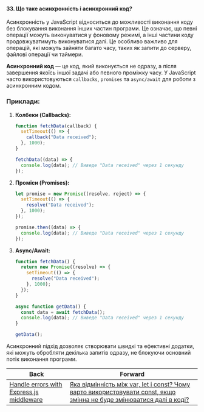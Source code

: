 #### 33. Що таке асинхронність і асинхронний код?

Асинхронність у JavaScript відноситься до можливості виконання коду без блокування виконання інших частин програми. Це означає, що певні операції можуть виконуватися у фоновому режимі, а інші частини коду продовжуватимуть виконуватися далі. Це особливо важливо для операцій, які можуть зайняти багато часу, таких як запити до серверу, файлові операції чи таймери.

**Асинхронний код** — це код, який виконується не одразу, а після завершення якоїсь іншої задачі або певного проміжку часу. У JavaScript часто використовуються `callbacks`, `promises` та `async/await` для роботи з асинхронним кодом.

### Приклади:

1. **Колбеки (Callbacks):**
   ```javascript
   function fetchData(callback) {
     setTimeout(() => {
       callback("Data received");
     }, 1000);
   }

   fetchData((data) => {
     console.log(data); // Виведе "Data received" через 1 секунду
   });
   ```

2. **Проміси (Promises):**
   ```javascript
   let promise = new Promise((resolve, reject) => {
     setTimeout(() => {
       resolve("Data received");
     }, 1000);
   });

   promise.then((data) => {
     console.log(data); // Виведе "Data received" через 1 секунду
   });
   ```

3. **Async/Await:**
   ```javascript
   function fetchData() {
     return new Promise((resolve) => {
       setTimeout(() => {
         resolve("Data received");
       }, 1000);
     });
   }

   async function getData() {
     const data = await fetchData();
     console.log(data); // Виведе "Data received" через 1 секунду
   }

   getData();
   ```

Асинхронний підхід дозволяє створювати швидкі та ефективні додатки, які можуть обробляти декілька запитів одразу, не блокуючи основний потік виконання програми.

| Back | Forward |
|---|---|
| [Handle errors with Express.js middleware](/ua/junior/expressjs/how-to-handle-errors-with-expressjs-middleware.md)  | [Яка відмінність між var, let і const? Чому варто використовувати const, якщо змінна не буде змінюватися далі в коді?](/ua/junior/javascript/what-is-the-difference-between-var-let-and-const-why-use-const-when-a-variable-wont-be-reassigned-in-code.md) |